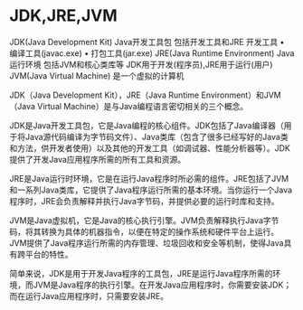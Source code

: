 # JDK,JRE,JVM

JDK(Java Development Kit)
Java开发工具包
包括开发工具和JRE
开发工具
• 编译工具(javac.exe)
• 打包工具(jar.exe)
JRE(Java Runtime Environment)
Java运行环境
包括JVM和核心类库等
JDK用于开发(程序员),JRE用于运行(用户)
JVM(Java Virtual Machine)
是一个虚拟的计算机

JDK（Java Development Kit），JRE（Java Runtime Environment）和JVM（Java Virtual Machine）是与Java编程语言密切相关的三个概念。

JDK是Java开发工具包，它是Java编程的核心组件。JDK包括了Java编译器（用于将Java源代码编译为字节码文件）、Java类库（包含了很多已经写好的Java类和方法，供开发者使用）以及其他的开发工具（如调试器、性能分析器等）。JDK提供了开发Java应用程序所需的所有工具和资源。

JRE是Java运行时环境，它是在运行Java程序时所必需的组件。JRE包括了JVM和一系列Java类库，它提供了Java程序运行所需的基本环境。当你运行一个Java程序时，JRE会负责解释并执行Java字节码，并提供必要的运行时库和支持。

JVM是Java虚拟机，它是Java的核心执行引擎。JVM负责解释执行Java字节码，将其转换为具体的机器指令，以便在特定的操作系统和硬件平台上运行。JVM提供了Java程序运行所需的内存管理、垃圾回收和安全等机制，使得Java具有跨平台的特性。

简单来说，JDK是用于开发Java程序的工具包，JRE是运行Java程序所需的环境，而JVM是Java程序的执行引擎。在开发Java应用程序时，你需要安装JDK；而在运行Java应用程序时，只需要安装JRE。
